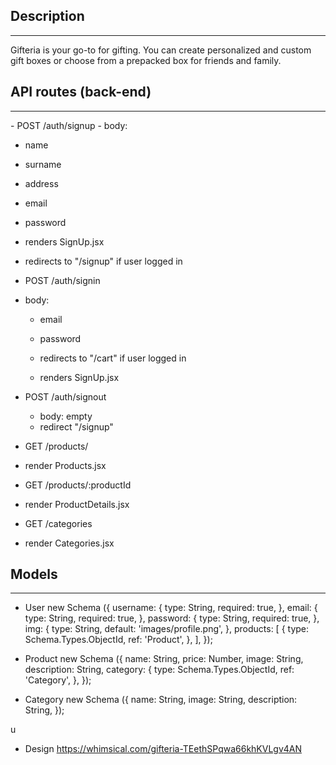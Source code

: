 ## Description

<hr>
Gifteria is your go-to for gifting. You can create personalized and custom gift boxes or choose from a prepacked box for friends and family.

## API routes (back-end)

<hr>
- POST /auth/signup
- body:

- name
- surname
- address
- email
- password

- renders SignUp.jsx
- redirects to "/signup" if user logged in

- POST /auth/signin

- body:

  - email
  - password

  - redirects to "/cart" if user logged in
  - renders SignUp.jsx

- POST /auth/signout

  - body: empty
  - redirect "/signup"

- GET /products/

- render Products.jsx

- GET /products/:productId

- render ProductDetails.jsx

- GET /categories

- render Categories.jsx

<!-- - GET /cart
  - render Cart.jsx -->

<!-- - POST /cart/delete

  - boxes: delete
  - redirects "/cart"

- POST /cart/upload

  - img: req.file.path
  - redirects "/cart" -->

## Models

<hr>

- User new Schema ({
  username: {
  type: String,
  required: true,
  },
  email: {
  type: String,
  required: true,
  },
  password: {
  type: String,
  required: true,
  },
  img: {
  type: String,
  default: 'images/profile.png',
  },
  products: [
  {
  type: Schema.Types.ObjectId,
  ref: 'Product',
  },
  ],
  });

- Product new Schema ({
  name: String,
  price: Number,
  image: String,
  description: String,
  category: {
  type: Schema.Types.ObjectId,
  ref: 'Category',
  },
  });

- Category new Schema ({
  name: String,
  image: String,
  description: String,
  });

u

- Design
  https://whimsical.com/gifteria-TEethSPqwa66khKVLgv4AN
